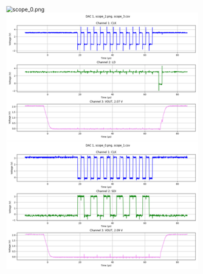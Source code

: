 ![scope_0.png](/data/scope_0.png "scope_0.png")  
![LD.png](LD.png "LD.png")  
![SDI.png](SDI.png "SDI.png")  